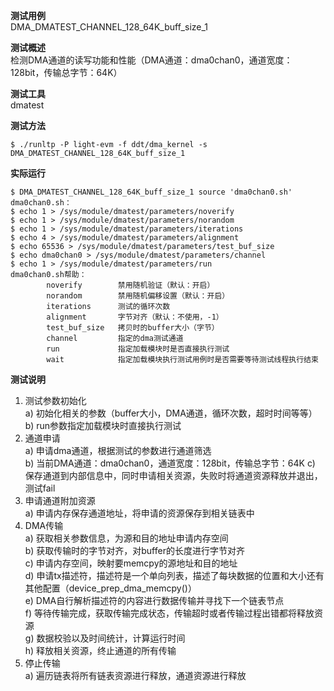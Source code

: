 **测试用例**  
DMA_DMATEST_CHANNEL_128_64K_buff_size_1  

**测试概述**  
检测DMA通道的读写功能和性能（DMA通道：dma0chan0，通道宽度：128bit，传输总字节：64K）  

**测试工具**  
dmatest  

**测试方法**  
```
$ ./runltp -P light-evm -f ddt/dma_kernel -s DMA_DMATEST_CHANNEL_128_64K_buff_size_1
```

**实际运行**  
```
$ DMA_DMATEST_CHANNEL_128_64K_buff_size_1 source 'dma0chan0.sh'
dma0chan0.sh：
$ echo 1 > /sys/module/dmatest/parameters/noverify
$ echo 1 > /sys/module/dmatest/parameters/norandom
$ echo 1 > /sys/module/dmatest/parameters/iterations
$ echo 4 > /sys/module/dmatest/parameters/alignment
$ echo 65536 > /sys/module/dmatest/parameters/test_buf_size
$ echo dma0chan0 > /sys/module/dmatest/parameters/channel
$ echo 1 > /sys/module/dmatest/parameters/run
dma0chan0.sh帮助：
        noverify        禁用随机验证（默认：开启）
        norandom        禁用随机偏移设置（默认：开启）
        iterations      测试的循环次数
        alignment       字节对齐（默认：不使用，-1）
        test_buf_size   拷贝时的buffer大小（字节）
        channel         指定的dma测试通道
        run             指定加载模块时是否直接执行测试
        wait            指定加载模块执行测试用例时是否需要等待测试线程执行结束
```

**测试说明**  
1. 测试参数初始化  
        a) 初始化相关的参数（buffer大小，DMA通道，循环次数，超时时间等等）  
        b) run参数指定加载模块时直接执行测试  
2. 通道申请  
        a) 申请dma通道，根据测试的参数进行通道筛选  
	b) 当前DMA通道：dma0chan0，通道宽度：128bit，传输总字节：64K
        c) 保存通道到内部信息中，同时申请相关资源，失败时将通道资源释放并退出，测试fail  
3. 申请通道附加资源  
        a) 申请内存保存通道地址，将申请的资源保存到相关链表中  
4. DMA传输  
        a) 获取相关参数信息，为源和目的地址申请内存空间  
        b) 获取传输时的字节对齐，对buffer的长度进行字节对齐  
        c) 申请内存空间，映射要memcpy的源地址和目的地址  
        d) 申请tx描述符，描述符是一个单向列表，描述了每块数据的位置和大小还有其他配置（device_prep_dma_memcpy()）  
        e) DMA自行解析描述符的内容进行数据传输并寻找下一个链表节点  
        f) 等待传输完成，获取传输完成状态，传输超时或者传输过程出错都将释放资源  
        g) 数据校验以及时间统计，计算运行时间  
        h) 释放相关资源，终止通道的所有传输  
5. 停止传输  
        a) 遍历链表将所有链表资源进行释放，通道资源进行释放  
